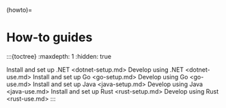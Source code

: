 (howto)=

# How-to guides

:::{toctree}
:maxdepth: 1
:hidden: true

Install and set up .NET <dotnet-setup.md>
Develop using .NET <dotnet-use.md>
Install and set up Go <go-setup.md>
Develop using Go <go-use.md>
Install and set up Java <java-setup.md>
Develop using Java <java-use.md>
Install and set up Rust <rust-setup.md>
Develop using Rust <rust-use.md>
:::
